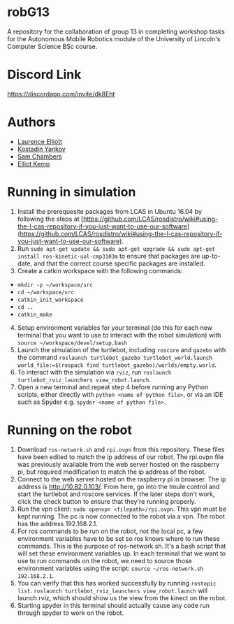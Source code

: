 # robG13
A repository for the collaboration of group 13 in completing workshop tasks for the Autonomous Mobile Robotics module of the University of Lincoln's Computer Science BSc course.

# Discord Link
https://discordapp.com/invite/dk8Eht

# Authors
* [Laurence Elliott](https://github.com/laurencejbelliott)
* [Kostadin Yankov](https://github.com/KostadinYankov)
* [Sam Chambers](https://github.com/UoLSChambers)
* [Elliot Kemp](https://github.com/ElliotK134)

# Running in simulation
1. Install the prerequesite packages from LCAS in Ubuntu 16.04 by following the steps at [https://github.com/LCAS/rosdistro/wiki#using-the-l-cas-repository-if-you-just-want-to-use-our-software](https://github.com/LCAS/rosdistro/wiki#using-the-l-cas-repository-if-you-just-want-to-use-our-software).
2. Run `sudo apt-get update && sudo apt-get upgrade && sudo apt-get install ros-kinetic-uol-cmp3103m` to ensure that packages are up-to-date, and that the correct course specific packages are installed.
3. Create a catkin workspace with the following commands:
* `mkdir -p ~/workspace/src`
* `cd ~/workspace/src`
* `catkin_init_workspace`
* `cd ..`
* `catkin_make`
4. Setup environment variables for your terminal (do this for each new terminal that you want to use to interact with the robot simulation) with `source ~/workspace/devel/setup.bash`
5. Launch the simulation of the turtlebot, including `roscore` and `gazebo` with the command `roslaunch turtlebot_gazebo turtlebot_world.launch world_file:=$(rospack find turtlebot_gazebo)/worlds/empty.world`.
6. To interact with the simulation via `rviz`, run `roslaunch turtlebot_rviz_launchers view_robot.launch`.
7. Open a new terminal and repeat step 4 before running any Python scripts, either directly with `python <name of python file>`, or via an IDE such as Spyder e.g. `spyder <name of python file>`.

# Running on the robot
1. Download `ros-network.sh` and `rpi.ovpn` from this repository.  These files have been edited to match the ip address of our robot.  The rpi.ovpn file was previously available from the web server hosted on the raspberry pi, but required modification to match the ip address of the robot.
2. Connect to the web server hosted on the raspberry pi in browser.  The ip address is http://10.82.0.103/.  From here, go into the tmule control and start the turtlebot and roscore services.  If the later steps don't work, click the check button to ensure that they're running properly.
3. Run the vpn client: `sudo openvpn <filepath>/rpi.ovpn`.  This vpn must be kept running.  The pc is now connected to the robot via a vpn.  The robot has the address 192.168.2.1.
4. For ros commands to be run on the robot, not the local pc, a few environment variables have to be set so ros knows where to run these commands.  This is the purpose of ros-network.sh.  It's a bash script that will set these environment variables up.  In each terminal that we want to use to run commands on the robot, we need to source those environment variables using the script: `source ~/ros-network.sh 192.168.2.1`.  
5. You can verify that this has worked successfully by running `rostopic list`.  `roslaunch turtlebot_rviz_launchers view_robot.launch` will launch rviz, which should show us the view from the kinect on the robot.
6. Starting spyder in this terminal should actually cause any code run through spyder to work on the robot.

